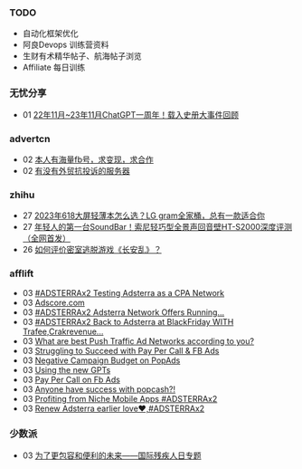 ### TODO
-  自动化框架优化
-  阿良Devops 训练营资料
-  生财有术精华帖子、航海帖子浏览
-  Affiliate 每日训练

### 无忧分享
<!-- ruyo:START -->
-  01 [22年11月~23年11月ChatGPT一周年！载入史册大事件回顾](https://51.ruyo.net/18557.html)<!-- ruyo:END -->

### advertcn
<!-- advertcn:START -->
-  02 [本人有海量fb号，求变现，求合作](https://www.advertcn.com/forum.php?mod=viewthread&tid=113166)
-  02 [有没有外贸抗投诉的服务器](https://www.advertcn.com/forum.php?mod=viewthread&tid=113161)<!-- advertcn:END -->

### zhihu
<!-- zhihu:START -->
-  27 [2023年618大屏轻薄本怎么选？LG gram全家桶，总有一款适合你](http://zhuanlan.zhihu.com/p/632641888?utm_campaign=rss&utm_medium=rss&utm_source=rss&utm_content=title)
-  27 [年轻人的第一台SoundBar！索尼轻巧型全景声回音壁HT-S2000深度评测（全网首发）](http://zhuanlan.zhihu.com/p/630990296?utm_campaign=rss&utm_medium=rss&utm_source=rss&utm_content=title)
-  26 [如何评价密室逃脱游戏《长安乱》？](http://www.zhihu.com/question/563950552/answer/3045961312?utm_campaign=rss&utm_medium=rss&utm_source=rss&utm_content=title)<!-- zhihu:END -->

### afflift
<!-- afflift:START -->
-  03 [#ADSTERRAx2 Testing Adsterra as a CPA Network](https://afflift.com/f/threads/adsterrax2-testing-adsterra-as-a-cpa-network.11954/)
-  03 [Adscore.com](https://afflift.com/f/threads/adscore-com.12182/)
-  03 [#ADSTERRAx2 Adsterra Network Offers Running...](https://afflift.com/f/threads/adsterrax2-adsterra-network-offers-running.12160/)
-  03 [#ADSTERRAx2 Back to Adsterra at BlackFriday WITH Trafee,Crakrevenue...](https://afflift.com/f/threads/adsterrax2-back-to-adsterra-at-blackfriday-with-trafee-crakrevenue.12115/)
-  03 [What are best Push Traffic Ad Networks according to you?](https://afflift.com/f/threads/what-are-best-push-traffic-ad-networks-according-to-you.11953/)
-  03 [Struggling to Succeed with Pay Per Call &amp; FB Ads](https://afflift.com/f/threads/struggling-to-succeed-with-pay-per-call-fb-ads.12180/)
-  03 [Negative Campaign Budget on PopAds](https://afflift.com/f/threads/negative-campaign-budget-on-popads.11890/)
-  03 [Using the new GPTs](https://afflift.com/f/threads/using-the-new-gpts.12181/)
-  03 [Pay Per Call on Fb Ads](https://afflift.com/f/threads/pay-per-call-on-fb-ads.12077/)
-  03 [Anyone have success with popcash?!](https://afflift.com/f/threads/anyone-have-success-with-popcash.12064/)
-  03 [Profiting from Niche Mobile Apps #ADSTERRAx2](https://afflift.com/f/threads/profiting-from-niche-mobile-apps-adsterrax2.12045/)
-  03 [Renew Adsterra earlier love❤,#ADSTERRAx2](https://afflift.com/f/threads/renew-adsterra-earlier-love%E2%9D%A4-adsterrax2.11950/)<!-- afflift:END -->

### 少数派
<!-- sspai:START -->
-  03 [为了更包容和便利的未来——国际残疾人日专题](https://sspai.com/post/70270)<!-- sspai:END -->
